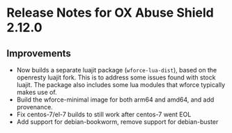 # Release Notes for OX Abuse Shield 2.12.0

<!-- {% raw %} -->

## Improvements 
* Now builds a separate luajit package (`wforce-lua-dist`), based on the openresty luajit fork. This is to address some issues found with stock luajit. The package also includes some lua modules that wforce typically makes use of.
* Build the wforce-minimal image for both arm64 and amd64, and add provenance.
* Fix centos-7/el-7 builds to still work after centos-7 went EOL
* Add support for debian-bookworm, remove support for debian-buster

<!-- {% endraw %} -->